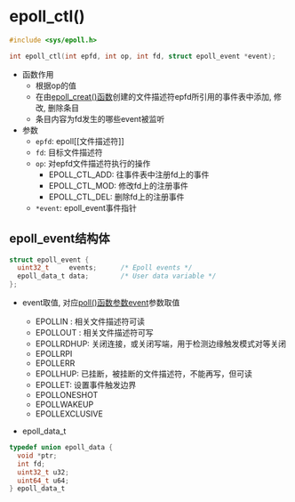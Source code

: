 # epoll_ctl()

```c
#include <sys/epoll.h>

int epoll_ctl(int epfd, int op, int fd, struct epoll_event *event);
```

- 函数作用
  - 根据op的值
  - 在由[epoll_creat()函数](Linux_IO_API_epoll_create().md)创建的文件描述符epfd所引用的事件表中添加, 修改, 删除条目 
  - 条目内容为fd发生的哪些event被监听
- 参数
  - `epfd`: epoll[[文件描述符]]
  - `fd`: 目标文件描述符
  - `op`: 对epfd文件描述符执行的操作
    - EPOLL_CTL_ADD: 往事件表中注册fd上的事件
    - EPOLL_CTL_MOD: 修改fd上的注册事件
    - EPOLL_CTL_DEL: 删除fd上的注册事件
  - `*event`: epoll_event事件指针
  
## epoll_event结构体

```c
struct epoll_event {
  uint32_t     events;      /* Epoll events */
  epoll_data_t data;        /* User data variable */
};
```

- event取值, 对应[poll()函数参数event](Linux_IO_API_poll().md)参数取值
  - EPOLLIN : 相关文件描述符可读
  - EPOLLOUT : 相关文件描述符可写
  - EPOLLRDHUP: 关闭连接，或关闭写端，用于检测边缘触发模式对等关闭
  - EPOLLRPI
  - EPOLLERR
  - EPOLLHUP: 已挂断，被挂断的文件描述符，不能再写，但可读
  - EPOLLET: 设置事件触发边界
  - EPOLLONESHOT
  - EPOLLWAKEUP
  - EPOLLEXCLUSIVE

- epoll_data_t

```c
typedef union epoll_data {
  void *ptr;
  int fd;
  uint32_t u32;
  uint64_t u64;
} epoll_data_t
```